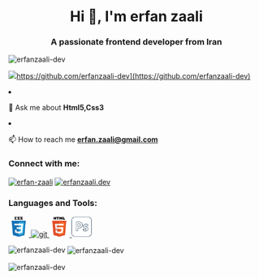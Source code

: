 <h1 align="center">Hi 👋, I'm erfan zaali</h1>
<h3 align="center">A passionate frontend developer from Iran</h3>

<p align="left"> <img src="https://komarev.com/ghpvc/?username=erfanzaali-dev&label=Profile%20views&color=0e75b6&style=flat" alt="erfanzaali-dev" /> </p>

<p align="left"> <a href="https://github.com/ryo-ma/github-profile-trophy"><img src="https://github-profile-trophy.vercel.app/?username=ryo-ma&column=3&margin-w=15&margin-h=15/></a> </p>

- 🌱 I’m currently studying **at Parnian Institute**

- 👨‍💻 All of my projects are available at [https://github.com/erfanzaali-dev](https://github.com/erfanzaali-dev)

- 💬 Ask me about **Html5,Css3**

- 📫 How to reach me **erfan.zaali@gmail.com**

<h3 align="left">Connect with me:</h3>
<p align="left">
<a href="https://linkedin.com/in/erfan-zaali" target="blank"><img align="center" src="https://raw.githubusercontent.com/rahuldkjain/github-profile-readme-generator/master/src/images/icons/Social/linked-in-alt.svg" alt="erfan-zaali" height="30" width="40" /></a>
<a href="https://instagram.com/erfanzaali.dev" target="blank"><img align="center" src="https://raw.githubusercontent.com/rahuldkjain/github-profile-readme-generator/master/src/images/icons/Social/instagram.svg" alt="erfanzaali.dev" height="30" width="40" /></a>
</p>

<h3 align="left">Languages and Tools:</h3>
<p align="left"> <a href="https://www.w3schools.com/css/" target="_blank" rel="noreferrer"> <img src="https://raw.githubusercontent.com/devicons/devicon/master/icons/css3/css3-original-wordmark.svg" alt="css3" width="40" height="40"/> </a> <a href="https://git-scm.com/" target="_blank" rel="noreferrer"> <img src="https://www.vectorlogo.zone/logos/git-scm/git-scm-icon.svg" alt="git" width="40" height="40"/> </a> <a href="https://www.w3.org/html/" target="_blank" rel="noreferrer"> <img src="https://raw.githubusercontent.com/devicons/devicon/master/icons/html5/html5-original-wordmark.svg" alt="html5" width="40" height="40"/> </a> <a href="https://www.photoshop.com/en" target="_blank" rel="noreferrer"> <img src="https://raw.githubusercontent.com/devicons/devicon/master/icons/photoshop/photoshop-line.svg" alt="photoshop" width="40" height="40"/> </a> </p>

<p><img align="left" src="https://github-readme-stats.vercel.app/api/top-langs?username=erfanzaali-dev&show_icons=true&locale=en&layout=compact" alt="erfanzaali-dev" /></p>

<p>&nbsp;<img align="center" src="https://github-readme-stats.vercel.app/api?username=erfanzaali-dev&show_icons=true&locale=en" alt="erfanzaali-dev" /></p>

<p><img align="center" src="https://github-readme-streak-stats.herokuapp.com/?user=erfanzaali-dev&" alt="erfanzaali-dev" /></p>
